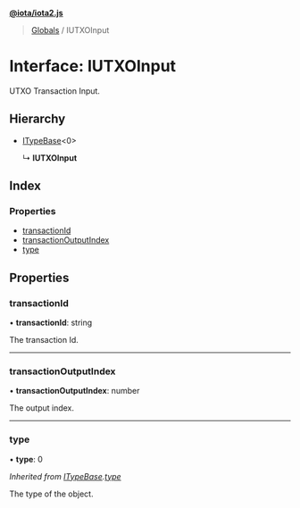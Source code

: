 **[@iota/iota2.js](../README.md)**

> [Globals](../README.md) / IUTXOInput

# Interface: IUTXOInput

UTXO Transaction Input.

## Hierarchy

* [ITypeBase](itypebase.md)\<0>

  ↳ **IUTXOInput**

## Index

### Properties

* [transactionId](iutxoinput.md#transactionid)
* [transactionOutputIndex](iutxoinput.md#transactionoutputindex)
* [type](iutxoinput.md#type)

## Properties

### transactionId

•  **transactionId**: string

The transaction Id.

___

### transactionOutputIndex

•  **transactionOutputIndex**: number

The output index.

___

### type

•  **type**: 0

*Inherited from [ITypeBase](itypebase.md).[type](itypebase.md#type)*

The type of the object.
